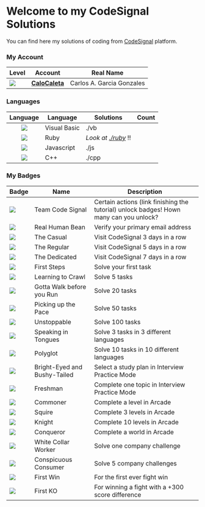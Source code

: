 # Welcome to my CodeSignal Solutions

You can find here my solutions of coding from [CodeSignal](https://app.codesignal.com/) platform.

### My Account

| Level | Account | Real Name |
|---|---|---|
| ![](https://app.codesignal.com/badges/user-level/34.svg) | **[CaloCaleta](https://app.codesignal.com/profile/calocaleta)** | Carlos A. Garcia Gonzales |

### Languages
| Language | Language | Solutions | Count |
|:---:|---|---|:---:|
| ![](https://codefightsuserpics.s3.amazonaws.com/uploads/1519782029994/Visual%20Basic.svg) | Visual Basic | ./vb  |  |
| ![](https://app.codesignal.com/user-icons/languages/rb.svg) | Ruby | *Look at [./ruby](./ruby/readme.md)* :bangbang: |  |
| ![](https://app.codesignal.com/user-icons/languages/js.svg) | Javascript | ./js  |  |
| ![](https://app.codesignal.com/user-icons/languages/cpp.svg) | C++ | ./cpp  |  |


### My Badges

| Badge | Name | Description |
|---|---|---|
| ![](https://app.codesignal.com/user-icons/miscellaneous/team_codefights.svg) | Team Code Signal | Certain actions (link finishing the tutorial) unlock badges! Hown many can you unlock? |
| ![](https://app.codesignal.com/user-icons/miscellaneous/email_verified.svg) | Real Human Bean | Verify your primary email address |
| ![](https://app.codesignal.com/user-icons/activity/visit_3.svg) | The Casual | Visit CodeSignal 3 days in a row |
| ![](https://app.codesignal.com/user-icons/activity/visit_5.svg) | The Regular | Visit CodeSignal 5 days in a row |
| ![](https://app.codesignal.com/user-icons/activity/visit_7.svg) | The Dedicated | Visit CodeSignal 7 days in a row |
| ![](https://app.codesignal.com/user-icons/solved/solved_1.svg) | First Steps | Solve your first task |
| ![](https://app.codesignal.com/user-icons/solved/solved_5.svg) | Learning to Crawl | Solve 5 tasks |
| ![](https://app.codesignal.com/user-icons/solved/solved_20.svg) | Gotta Walk before you Run | Solve 20 tasks |
| ![](https://app.codesignal.com/user-icons/solved/solved_50.svg) | Picking up the Pace | Solve 50 tasks |
| ![](https://app.codesignal.com/user-icons/solved/solved_100.svg) | Unstoppable | Solve 100 tasks |
| ![](https://app.codesignal.com/user-icons/polyglot/polyglot_3.svg) | Speaking in Tongues | Solve 3 tasks in 3 different languages |
| ![](https://app.codesignal.com/user-icons/polyglot/polyglot_10.svg) | Polyglot | Solve 10 tasks in 10 different languages |
| ![](https://app.codesignal.com/user-icons/interview_practice/plan_selected.svg) | Bright-Eyed and Bushy-Tailed | Select a study plan in Interview Practice Mode |
| ![](https://app.codesignal.com/user-icons/interview_practice/ipm_topic_1.svg) | Freshman | Complete one topic in Interview Practice Mode |
| ![](https://app.codesignal.com/user-icons/arcade/arcade_levels_1.svg) | Commoner | Complete a level in Arcade |
| ![](https://app.codesignal.com/user-icons/arcade/arcade_levels_3.svg) | Squire | Complete 3 levels in Arcade |
| ![](https://app.codesignal.com/user-icons/arcade/arcade_levels_10.svg) | Knight | Complete 10 levels in Arcade |
| ![](https://app.codesignal.com/user-icons/arcade/arcade_worlds_1.svg) | Conqueror | Complete a world in Arcade |
| ![](https://app.codesignal.com/user-icons/company_challenge/company_challenges_1.svg) | White Collar Worker | Solve one company challenge |
| ![](https://app.codesignal.com/user-icons/company_challenge/company_challenges_5.svg) | Conspicuous Consumer | Solve 5 company challenges |
| ![](https://app.codesignal.com/user-icons/wins/first_win.svg) | First Win | For the first ever fight win |
| ![](https://app.codesignal.com/user-icons/KOs/first_ko.svg) | First KO | For winning a fight with a +300 score difference |





